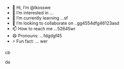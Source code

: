 - 👋 Hi, I’m @lkosswe
- 👀 I’m interested in ...
- 🌱 I’m currently learning ...sf
- 💞️ I’m looking to collaborate on ..gg4554dfg46123asd
- 📫 How to reach me ...52645wr
- 😄 Pronouns: ...fdgdgf45
- ⚡ Fun fact: ...
wer
<!---53
lkosswe/lkosswe is a ✨ special ✨ repository because its `README.md` (this file) appears on your GitHub profile.
You can click the Preview link to take a look at your changes.
--->cb
da
